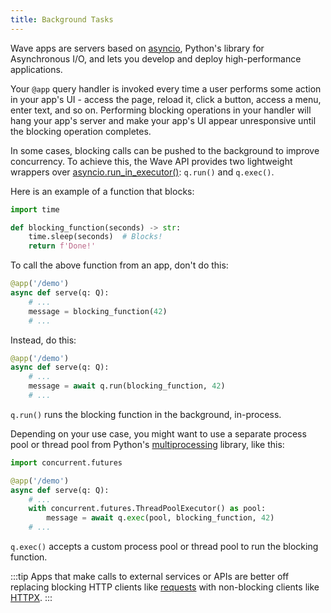 ```yaml
---
title: Background Tasks
---
```


Wave apps are servers based on [asyncio](https://docs.python.org/3/library/asyncio.html), Python's library for Asynchronous I/O, and lets you develop and deploy high-performance applications. 

Your `@app` query handler is invoked every time a user performs some action in your app's UI - access the page, reload it, click a button, access a menu, enter text, and so on. Performing blocking operations in your handler will hang your app's server and make your app's UI appear unresponsive until the blocking operation completes.

In some cases, blocking calls can be pushed to the background to improve concurrency. To achieve this, the Wave API provides two lightweight wrappers over [asyncio.run_in_executor()](https://docs.python.org/3/library/asyncio-eventloop.html#asyncio.loop.run_in_executor): `q.run()` and `q.exec()`.

Here is an example of a function that blocks:

```python {1,4}
import time

def blocking_function(seconds) -> str:
    time.sleep(seconds)  # Blocks!
    return f'Done!'
```

To call the above function from an app, don't do this:

```python {4}
@app('/demo')
async def serve(q: Q):
    # ...
    message = blocking_function(42)
    # ...
```

Instead, do this:

```python {4}
@app('/demo')
async def serve(q: Q):
    # ...
    message = await q.run(blocking_function, 42)
    # ...
```

`q.run()` runs the blocking function in the background, in-process.

Depending on your use case, you might want to use a separate process pool or thread pool from Python's [multiprocessing](https://docs.python.org/3/library/multiprocessing.html) library, like this:


```python {1,6-7}
import concurrent.futures

@app('/demo')
async def serve(q: Q):
    # ...
    with concurrent.futures.ThreadPoolExecutor() as pool:
        message = await q.exec(pool, blocking_function, 42)
    # ...
```

`q.exec()` accepts a custom process pool or thread pool to run the blocking function.


:::tip
Apps that make calls to external services or APIs are better off replacing blocking HTTP clients like [requests](https://requests.readthedocs.io/en/master/) with non-blocking clients like [HTTPX](https://www.python-httpx.org/async/).
:::

